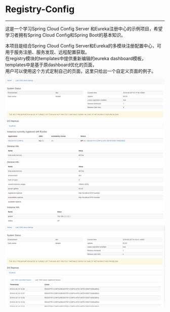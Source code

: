 # Registry-Config
-----

这是一个学习Spring Cloud Config Server 和Eureka注册中心的示例项目，希望学习者拥有Spring Cloud Config和Spring Boot的基本知识。
  
本项目是结合Spring Cloud Config Server和Eureka的多模块注册配置中心，可用于服务注册、服务发现、远程配置获取。  
在registry模块的templates中提供重新编辑的eureka dashboard模板，templates中是基于原dashboard优化的页面，  
用户可以使用这个方式定制自己的页面，这里只给出一个自定义页面的例子。

![home-1](screenshot/home-1.png)
![home-2](screenshot/home-2.png)
![lastn](screenshot/lastn.png)



